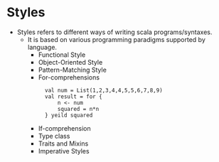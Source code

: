 # Styles

* Styles refers to different ways of writing scala programs/syntaxes.
  * It is based on various programming paradigms supported by language.
    * Functional Style
    * Object-Oriented Style
    * Pattern-Matching Style
    * For-comprehensions
      ````
        val num = List(1,2,3,4,4,5,5,6,7,8,9)
        val result = for {
            n <- num
            squared = n*n
        } yeild squared
      ````  
    * If-comprehension
    * Type class
    * Traits and Mixins
    * Imperative Styles
    